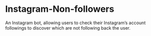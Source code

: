 # Instagram-Non-followers
An Instagram bot, allowing users to check their Instagram’s account followings to discover which are not following back the user.

